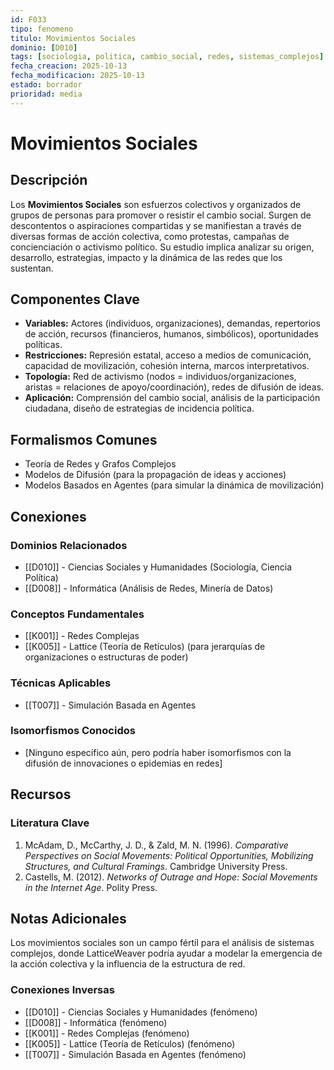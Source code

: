```yaml
---
id: F033
tipo: fenomeno
titulo: Movimientos Sociales
dominio: [D010]
tags: [sociologia, politica, cambio_social, redes, sistemas_complejos]
fecha_creacion: 2025-10-13
fecha_modificacion: 2025-10-13
estado: borrador
prioridad: media
---
```


# Movimientos Sociales

## Descripción

Los **Movimientos Sociales** son esfuerzos colectivos y organizados de grupos de personas para promover o resistir el cambio social. Surgen de descontentos o aspiraciones compartidas y se manifiestan a través de diversas formas de acción colectiva, como protestas, campañas de concienciación o activismo político. Su estudio implica analizar su origen, desarrollo, estrategias, impacto y la dinámica de las redes que los sustentan.

## Componentes Clave

- **Variables:** Actores (individuos, organizaciones), demandas, repertorios de acción, recursos (financieros, humanos, simbólicos), oportunidades políticas.
- **Restricciones:** Represión estatal, acceso a medios de comunicación, capacidad de movilización, cohesión interna, marcos interpretativos.
- **Topología:** Red de activismo (nodos = individuos/organizaciones, aristas = relaciones de apoyo/coordinación), redes de difusión de ideas.
- **Aplicación:** Comprensión del cambio social, análisis de la participación ciudadana, diseño de estrategias de incidencia política.

## Formalismos Comunes

- Teoría de Redes y Grafos Complejos
- Modelos de Difusión (para la propagación de ideas y acciones)
- Modelos Basados en Agentes (para simular la dinámica de movilización)

## Conexiones

### Dominios Relacionados
- [[D010]] - Ciencias Sociales y Humanidades (Sociología, Ciencia Política)
- [[D008]] - Informática (Análisis de Redes, Minería de Datos)

### Conceptos Fundamentales
- [[K001]] - Redes Complejas
- [[K005]] - Lattice (Teoría de Retículos) (para jerarquías de organizaciones o estructuras de poder)

### Técnicas Aplicables
- [[T007]] - Simulación Basada en Agentes

### Isomorfismos Conocidos
- [Ninguno específico aún, pero podría haber isomorfismos con la difusión de innovaciones o epidemias en redes]

## Recursos

### Literatura Clave
1.  McAdam, D., McCarthy, J. D., & Zald, M. N. (1996). *Comparative Perspectives on Social Movements: Political Opportunities, Mobilizing Structures, and Cultural Framings*. Cambridge University Press.
2.  Castells, M. (2012). *Networks of Outrage and Hope: Social Movements in the Internet Age*. Polity Press.

## Notas Adicionales

Los movimientos sociales son un campo fértil para el análisis de sistemas complejos, donde LatticeWeaver podría ayudar a modelar la emergencia de la acción colectiva y la influencia de la estructura de red.

### Conexiones Inversas
- [[D010]] - Ciencias Sociales y Humanidades (fenómeno)
- [[D008]] - Informática (fenómeno)
- [[K001]] - Redes Complejas (fenómeno)
- [[K005]] - Lattice (Teoría de Retículos) (fenómeno)
- [[T007]] - Simulación Basada en Agentes (fenómeno)

